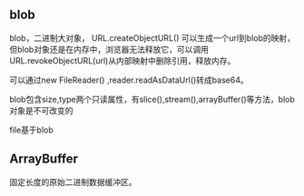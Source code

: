 ## blob 
blob，二进制大对象，    URL.createObjectURL()  可以生成一个url到blob的映射，但blob对象还是在内存中，浏览器无法释放它，可以调用URL.revokeObjectURL(url)从内部映射中删除引用，释放内存。


可以通过new FileReader() ,reader.readAsDataUrl()转成base64。

blob包含size,type两个只读属性，有slice(),stream(),arrayBuffer()等方法，blob对象是不可改变的

file基于blob 

## ArrayBuffer 

固定长度的原始二进制数据缓冲区。